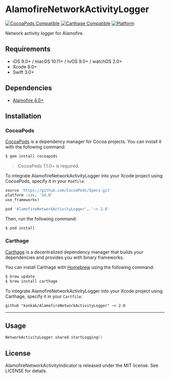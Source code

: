 # AlamofireNetworkActivityLogger

[![CocoaPods Compatible](https://img.shields.io/cocoapods/v/AlamofireNetworkActivityLogger.svg)](https://img.shields.io/cocoapods/v/AlamofireNetworkActivityLogger.svg)
[![Carthage Compatible](https://img.shields.io/badge/Carthage-compatible-4BC51D.svg?style=flat)](https://github.com/Carthage/Carthage)
[![Platform](https://img.shields.io/cocoapods/p/AlamofireNetworkActivityLogger.svg?style=flat)](http://cocoadocs.org/docsets/AlamofireNetworkActivityLogger)

Network activity logger for Alamofire.

## Requirements

- iOS 9.0+ / macOS 10.11+ / tvOS 9.0+ / watchOS 2.0+
- Xcode 8.0+
- Swift 3.0+

## Dependencies

- [Alamofire 4.0+](https://github.com/Alamofire/Alamofire)

## Installation

### CocoaPods

[CocoaPods](http://cocoapods.org) is a dependency manager for Cocoa projects. You can install it with the following command:

```bash
$ gem install cocoapods
```

> CocoaPods 1.1.0+ is required.

To integrate AlamofireNetworkActivityLogger into your Xcode project using CocoaPods, specify it in your `Podfile`:

```ruby
source 'https://github.com/CocoaPods/Specs.git'
platform :ios, '10.0'
use_frameworks!

pod 'AlamofireNetworkActivityLogger', '~> 2.0'
```

Then, run the following command:

```bash
$ pod install
```

### Carthage

[Carthage](https://github.com/Carthage/Carthage) is a decentralized dependency manager that builds your dependencies and provides you with binary frameworks.

You can install Carthage with [Homebrew](http://brew.sh/) using the following command:

```bash
$ brew update
$ brew install carthage
```

To integrate AlamofireNetworkActivityLogger into your Xcode project using Carthage, specify it in your `Cartfile`:

```ogdl
github "konkab/AlamofireNetworkActivityLogger" ~> 2.0
```

---

## Usage

```swift
NetworkActivityLogger.shared.startLogging()
```

## License

AlamofireNetworkActivityIndicator is released under the MIT license. See LICENSE for details.
